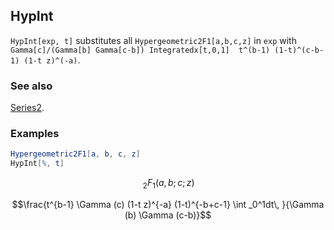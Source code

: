 ## HypInt

`HypInt[exp, t]` substitutes all `Hypergeometric2F1[a,b,c,z]` in `exp` with `Gamma[c]/(Gamma[b] Gamma[c-b]) Integratedx[t,0,1]  t^(b-1) (1-t)^(c-b-1) (1-t z)^(-a)`.

### See also

[Series2](Series2).

### Examples

```mathematica
Hypergeometric2F1[a, b, c, z]
HypInt[%, t]
```

$$\, _2F_1(a,b;c;z)$$

$$\frac{t^{b-1} \Gamma (c) (1-t z)^{-a} (1-t)^{-b+c-1} \int _0^1dt\, }{\Gamma (b) \Gamma (c-b)}$$